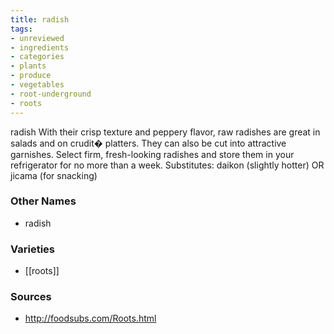```yaml
---
title: radish
tags:
- unreviewed
- ingredients
- categories
- plants
- produce
- vegetables
- root-underground
- roots
---
```

radish With their crisp texture and peppery flavor, raw radishes are great in salads and on crudit� platters. They can also be cut into attractive garnishes. Select firm, fresh-looking radishes and store them in your refrigerator for no more than a week. Substitutes: daikon (slightly hotter) OR jicama (for snacking)

### Other Names

* radish

### Varieties

* [[roots]]

### Sources
* http://foodsubs.com/Roots.html
